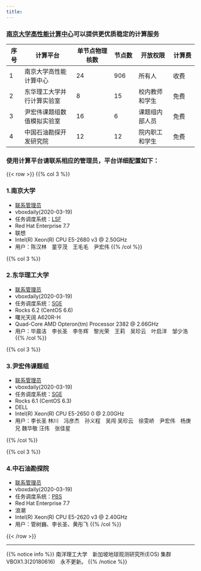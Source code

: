 ```yaml
---
title: 
---
```


### [南京大学高性能计算中心](https://hpcc.nju.edu.cn/)可以提供更优质稳定的计算服务　 

| 序号 | 计算平台 | 单节点物理核数　| 节点数　| 开放权限　| 计算费　|
| ---- | ------------ | -------------- | ------ | -------- | ---------- |
| 1 | 南京大学高性能计算中心 | 24 | 906 | 所有人 | 收费　|
| 2 | 东华理工大学并行计算实验室 | 8 | 15 | 校内教师和学生 | 免费　|
| 3 | 尹宏伟课题组数值模拟实验室 | 16 | 6 | 课题组内部人员 | 免费 |
| 4 | 中国石油勘探开发研究院 | 12 | 12 | 院内职工和学生 | 免费 |


### 使用计算平台请联系相应的管理员，平台详细配置如下：

{{< row >}}
{{% col 3 %}}
### 1.南京大学
- [联系管理员](https://doc.geovbox.com/latest/hpc/)
- vboxdaily(2020-03-19)
- 任务调度系统：[LSF](https://doc.geovbox.com/latest/clac/#lsf)
- Red Hat Enterprise 7.7 
- 联想
- Intel(R) Xeon(R) CPU E5-2680 v3 @ 2.50GHz
- 用户：陈汉林　童亨茂　王毛毛　尹宏伟
{{% /col %}}

{{% col 3 %}}
### 2.东华理工大学
- [联系管理员](https://geovbox.com/about/lichangsheng/)
- vboxdaily(2020-03-19)
- 任务调度系统：[SGE](https://doc.geovbox.com/latest/clac/#sge)
- Rocks 6.2 (CentOS 6.6)
- 曙光天阔 A620R-H
- Quad-Core AMD Opteron(tm) Processor 2382 @ 2.66GHz
- 用户：毕晨洁　李长圣　李冬辉　黎光荣　王莉　吴珍云　叶启洋　邹少浩　
{{% /col %}}

{{% col 3 %}}
### 3.尹宏伟课题组
- [联系管理员](https://geovbox.com/about/lichangsheng/)
- vboxdaily(2020-03-19)
- 任务调度系统：[SGE](https://doc.geovbox.com/latest/clac/#sge)
- Rocks 6.1 (CentOS 6.3)
- DELL
- Intel(R) Xeon(R) CPU E5-2650 0 @ 2.00GHz
- 用户：李长圣 林川　冯彦杰　孙义程　吴闯 吴珍云　徐雯峤　尹宏伟　杨庚兄 魏华敬 汪伟　张佳星

{{% /col %}}

{{% col 3 %}}
### 4.中石油勘探院
- [联系管理员](https://geovbox.com/about/lichangsheng/)
- vboxdaily(2020-03-19)
- 任务调度系统：[PBS](https://doc.geovbox.com/latest/clac/#pbs)
- Red Hat Enterprise 7.7
- 浪潮
- Intel(R) Xeon(R) CPU E5-2620 v3 @ 2.40GHz
- 用户：管树巍、李长圣、黄彤飞
{{% /col %}}

{{< /row >}}

---


{{% notice info %}}
南洋理工大学　新加坡地球观测研究所(EOS) 集群　VBOX1.3(20180616)　永不更新。
{{% /notice %}}




